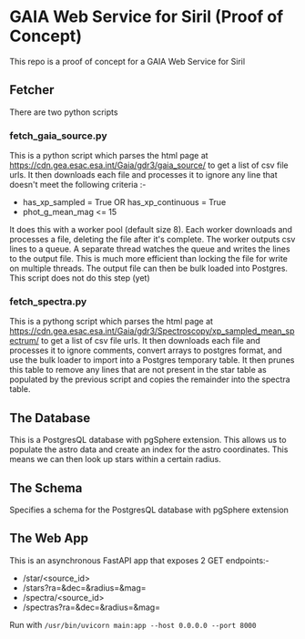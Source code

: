 # GAIA Web Service for Siril (Proof of Concept)

This repo is a proof of concept for a GAIA Web Service for Siril

## Fetcher
There are two python scripts

### fetch_gaia_source.py
This is a python script which parses the html page at https://cdn.gea.esac.esa.int/Gaia/gdr3/gaia_source/ to get a list of csv file urls. It then downloads each file and processes it to ignore any line that doesn't meet the following criteria :-

* has_xp_sampled = True OR has_xp_continuous = True
* phot_g_mean_mag <= 15

It does this with a worker pool (default size 8). Each worker downloads and processes a file, deleting the file after it's complete. The worker outputs csv lines to a queue. A separate thread watches the queue and writes the lines to the output file. This is much more efficient than locking the file for write on multiple threads. The output file can then be bulk loaded into Postgres. This script does not do this step (yet)

### fetch_spectra.py
This is a pythong script which parses the html page at https://cdn.gea.esac.esa.int/Gaia/gdr3/Spectroscopy/xp_sampled_mean_spectrum/ to get a list of csv file urls. It then downloads each file and processes it to ignore comments, convert arrays to postgres format, and use the bulk loader to import into a Postgres temporary table. It then prunes this table to remove any lines that are not present in the star table as populated by the previous script and copies the remainder into the spectra table.

## The Database
This is a PostgresQL database with pgSphere extension. This allows us to populate the astro data and create an index for the astro coordinates. This means we can then look up stars within a certain radius.

## The Schema
Specifies a schema for the PostgresQL database with pgSphere extension

## The Web App
This is an asynchronous FastAPI app that exposes 2 GET endpoints:-

* /star/<source_id>
* /stars?ra=<ra>&dec=<dec>&radius=<radius>&mag=<magnitude>
* /spectra/<source_id>
* /spectras?ra=<ra>&dec=<dec>&radius=<radius>&mag=<magnitude>

Run with ```/usr/bin/uvicorn main:app --host 0.0.0.0 --port 8000```
